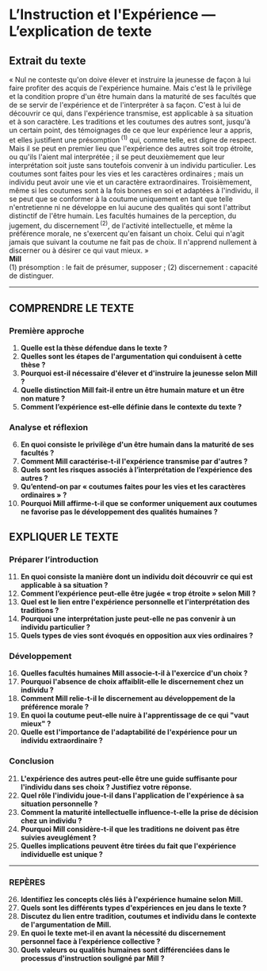 # L’Instruction et l'Expérience — L’explication de texte

## Extrait du texte
« Nul ne conteste qu'on doive élever et instruire la jeunesse de façon à lui faire profiter des acquis de l'expérience humaine. Mais c'est là le privilège et la condition propre d'un être humain dans la maturité de ses facultés que de se servir de l'expérience et de l'interpréter à sa façon. C'est à lui de découvrir ce qui, dans l'expérience transmise, est applicable à sa situation et à son caractère. Les traditions et les coutumes des autres sont, jusqu'à un certain point, des témoignages de ce que leur expérience leur a appris, et elles justifient une présomption <sup>(1)</sup> qui, comme telle, est digne de respect. Mais il se peut en premier lieu que l'expérience des autres soit trop étroite, ou qu'ils l'aient mal interprétée ; il se peut deuxièmement que leur interprétation soit juste sans toutefois convenir à un individu particulier. Les coutumes sont faites pour les vies et les caractères ordinaires ; mais un individu peut avoir une vie et un caractère extraordinaires. Troisièmement, même si les coutumes sont à la fois bonnes en soi et adaptées à l'individu, il se peut que se conformer à la coutume uniquement en tant que telle n'entretienne ni ne développe en lui aucune des qualités qui sont l'attribut distinctif de l'être humain. Les facultés humaines de la perception, du jugement, du discernement <sup>(2)</sup>, de l'activité intellectuelle, et même la préférence morale, ne s'exercent qu'en faisant un choix. Celui qui n'agit jamais que suivant la coutume ne fait pas de choix. Il n'apprend nullement à discerner ou à désirer ce qui vaut mieux. »  
**Mill**  
(1) présomption : le fait de présumer, supposer ; (2) discernement : capacité de distinguer.

---

## COMPRENDRE LE TEXTE

### Première approche

1. **Quelle est la thèse défendue dans le texte ?**  
2. **Quelles sont les étapes de l'argumentation qui conduisent à cette thèse ?**  
3. **Pourquoi est-il nécessaire d'élever et d'instruire la jeunesse selon Mill ?**  
4. **Quelle distinction Mill fait-il entre un être humain mature et un être non mature ?**  
5. **Comment l’expérience est-elle définie dans le contexte du texte ?**  

### Analyse et réflexion

6. **En quoi consiste le privilège d'un être humain dans la maturité de ses facultés ?**  
7. **Comment Mill caractérise-t-il l'expérience transmise par d'autres ?**  
8. **Quels sont les risques associés à l’interprétation de l’expérience des autres ?**  
9. **Qu’entend-on par « coutumes faites pour les vies et les caractères ordinaires » ?**  
10. **Pourquoi Mill affirme-t-il que se conformer uniquement aux coutumes ne favorise pas le développement des qualités humaines ?**  

## EXPLIQUER LE TEXTE

### Préparer l’introduction

11. **En quoi consiste la manière dont un individu doit découvrir ce qui est applicable à sa situation ?**  
12. **Comment l’expérience peut-elle être jugée « trop étroite » selon Mill ?**  
13. **Quel est le lien entre l'expérience personnelle et l'interprétation des traditions ?**  
14. **Pourquoi une interprétation juste peut-elle ne pas convenir à un individu particulier ?**  
15. **Quels types de vies sont évoqués en opposition aux vies ordinaires ?**  

### Développement

16. **Quelles facultés humaines Mill associe-t-il à l'exercice d'un choix ?**  
17. **Pourquoi l'absence de choix affaiblit-elle le discernement chez un individu ?**  
18. **Comment Mill relie-t-il le discernement au développement de la préférence morale ?**  
19. **En quoi la coutume peut-elle nuire à l'apprentissage de ce qui "vaut mieux" ?**  
20. **Quelle est l'importance de l'adaptabilité de l'expérience pour un individu extraordinaire ?**  

### Conclusion

21. **L'expérience des autres peut-elle être une guide suffisante pour l'individu dans ses choix ? Justifiez votre réponse.**  
22. **Quel rôle l'individu joue-t-il dans l'application de l'expérience à sa situation personnelle ?**  
23. **Comment la maturité intellectuelle influence-t-elle la prise de décision chez un individu ?**  
24. **Pourquoi Mill considère-t-il que les traditions ne doivent pas être suivies aveuglément ?**  
25. **Quelles implications peuvent être tirées du fait que l'expérience individuelle est unique ?**  

---

### REPÈRES

26. **Identifiez les concepts clés liés à l'expérience humaine selon Mill.**  
27. **Quels sont les différents types d'expériences en jeu dans le texte ?**  
28. **Discutez du lien entre tradition, coutumes et individu dans le contexte de l'argumentation de Mill.**  
29. **En quoi le texte met-il en avant la nécessité du discernement personnel face à l’expérience collective ?**  
30. **Quels valeurs ou qualités humaines sont différenciées dans le processus d'instruction souligné par Mill ?**  